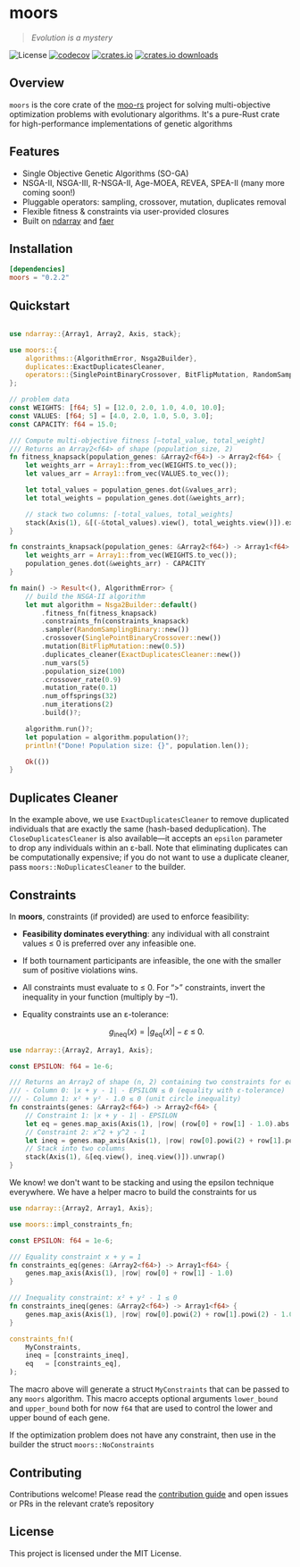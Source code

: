 # moors

> _Evolution is a mystery_

![License](https://img.shields.io/badge/License-MIT-blue.svg)
[![codecov](https://codecov.io/gh/andresliszt/moo-rs/graph/badge.svg?token=KC6EAVYGHX?flag=moors)](https://codecov.io/gh/andresliszt/moo-rs?flag=moors)
[![crates.io](https://img.shields.io/crates/v/moors.svg)](https://crates.io/crates/moors)
[![crates.io downloads](https://img.shields.io/crates/d/moors.svg)](https://crates.io/crates/moors)

## Overview

`moors` is the core crate of the [moo-rs](https://github.com/andresliszt/moo-rs/) project for solving multi-objective optimization problems with evolutionary algorithms. It's a pure-Rust crate for high-performance implementations of genetic algorithms

## Features
- Single Objective Genetic Algorithms (SO-GA)
- NSGA-II, NSGA-III, R-NSGA-II, Age-MOEA, REVEA, SPEA-II (many more coming soon!)
- Pluggable operators: sampling, crossover, mutation, duplicates removal
- Flexible fitness & constraints via user-provided closures
- Built on [ndarray](https://github.com/rust-ndarray/ndarray) and [faer](https://github.com/sarah-quinones/faer-rs)

## Installation

```toml
[dependencies]
moors = "0.2.2"
```

## Quickstart

```rust

use ndarray::{Array1, Array2, Axis, stack};

use moors::{
    algorithms::{AlgorithmError, Nsga2Builder},
    duplicates::ExactDuplicatesCleaner,
    operators::{SinglePointBinaryCrossover, BitFlipMutation, RandomSamplingBinary},
};

// problem data
const WEIGHTS: [f64; 5] = [12.0, 2.0, 1.0, 4.0, 10.0];
const VALUES: [f64; 5] = [4.0, 2.0, 1.0, 5.0, 3.0];
const CAPACITY: f64 = 15.0;

/// Compute multi-objective fitness [–total_value, total_weight]
/// Returns an Array2<f64> of shape (population_size, 2)
fn fitness_knapsack(population_genes: &Array2<f64>) -> Array2<f64> {
    let weights_arr = Array1::from_vec(WEIGHTS.to_vec());
    let values_arr = Array1::from_vec(VALUES.to_vec());

    let total_values = population_genes.dot(&values_arr);
    let total_weights = population_genes.dot(&weights_arr);

    // stack two columns: [-total_values, total_weights]
    stack(Axis(1), &[(-&total_values).view(), total_weights.view()]).expect("stack failed")
}

fn constraints_knapsack(population_genes: &Array2<f64>) -> Array1<f64> {
    let weights_arr = Array1::from_vec(WEIGHTS.to_vec());
    population_genes.dot(&weights_arr) - CAPACITY
}

fn main() -> Result<(), AlgorithmError> {
    // build the NSGA-II algorithm
    let mut algorithm = Nsga2Builder::default()
        .fitness_fn(fitness_knapsack)
        .constraints_fn(constraints_knapsack)
        .sampler(RandomSamplingBinary::new())
        .crossover(SinglePointBinaryCrossover::new())
        .mutation(BitFlipMutation::new(0.5))
        .duplicates_cleaner(ExactDuplicatesCleaner::new())
        .num_vars(5)
        .population_size(100)
        .crossover_rate(0.9)
        .mutation_rate(0.1)
        .num_offsprings(32)
        .num_iterations(2)
        .build()?;

    algorithm.run()?;
    let population = algorithm.population()?;
    println!("Done! Population size: {}", population.len());

    Ok(())
}
```

## Duplicates Cleaner

In the example above, we use `ExactDuplicatesCleaner` to remove duplicated individuals that are exactly the same (hash-based deduplication). The `CloseDuplicatesCleaner` is also available—it accepts an `epsilon` parameter to drop any individuals within an ε-ball. Note that eliminating duplicates can be computationally expensive; if you do not want to use a duplicate cleaner, pass `moors::NoDuplicatesCleaner` to the builder.


## Constraints

In **moors**, constraints (if provided) are used to enforce feasibility:

- **Feasibility dominates everything**: any individual with all constraint values ≤ 0 is preferred over any infeasible one.
- If both tournament participants are infeasible, the one with the smaller sum of positive violations wins.
- All constraints must evaluate to ≤ 0. For “>” constraints, invert the inequality in your function (multiply by –1).
- Equality constraints use an ε-tolerance:

  $$g_{\text{ineq}}(x) = \bigl|g_{\text{eq}}(x)\bigr| - \varepsilon \;\le\; 0.$$

```rust
use ndarray::{Array2, Array1, Axis};

const EPSILON: f64 = 1e-6;

/// Returns an Array2 of shape (n, 2) containing two constraints for each row [x, y]:
/// - Column 0: |x + y - 1| - EPSILON ≤ 0 (equality with ε-tolerance)
/// - Column 1: x² + y² - 1.0 ≤ 0 (unit circle inequality)
fn constraints(genes: &Array2<f64>) -> Array2<f64> {
    // Constraint 1: |x + y - 1| - EPSILON
    let eq = genes.map_axis(Axis(1), |row| (row[0] + row[1] - 1.0).abs() - EPSILON);
    // Constraint 2: x^2 + y^2 - 1
    let ineq = genes.map_axis(Axis(1), |row| row[0].powi(2) + row[1].powi(2) - 1.0);
    // Stack into two columns
    stack(Axis(1), &[eq.view(), ineq.view()]).unwrap()
}
```

We know! we don't want to be stacking and using the epsilon technique everywhere. We have a helper macro to build the constraints for us

```rust
use ndarray::{Array2, Array1, Axis};

use moors::impl_constraints_fn;

const EPSILON: f64 = 1e-6;

/// Equality constraint x + y = 1
fn constraints_eq(genes: &Array2<f64>) -> Array1<f64> {
    genes.map_axis(Axis(1), |row| row[0] + row[1] - 1.0)
}

/// Inequality constraint: x² + y² - 1 ≤ 0
fn constraints_ineq(genes: &Array2<f64>) -> Array1<f64> {
    genes.map_axis(Axis(1), |row| row[0].powi(2) + row[1].powi(2) - 1.0)
}

constraints_fn!(
    MyConstraints,
    ineq = [constraints_ineq],
    eq   = [constraints_eq],
);

```

The macro above will generate a struct `MyConstraints` that can be passed to any `moors` algorithm. This macro accepts optional arguments `lower_bound` and `upper_bound` both for now `f64` that are used to control the lower and upper bound of each gene.


If the optimization problem does not have any constraint, then use in the builder the struct `moors::NoConstraints`


## Contributing

Contributions welcome! Please read the [contribution guide](https://andresliszt.github.io/moo-rs/development) and open issues or PRs in the relevant crate’s repository

## License

This project is licensed under the MIT License.
